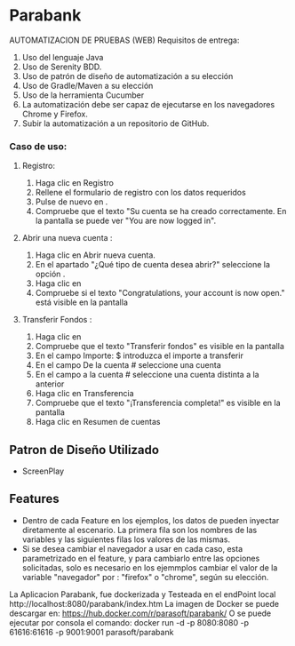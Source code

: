 # Parabank

AUTOMATIZACION DE PRUEBAS (WEB)
Requisitos de entrega:
1. Uso del lenguaje Java
2. Uso de Serenity BDD.
3. Uso de patrón de diseño de automatización a su elección
4. Uso de Gradle/Maven a su elección
5. Uso de la herramienta Cucumber
6. La automatización debe ser capaz de ejecutarse en los navegadores Chrome y Firefox.
7. Subir la automatización a un repositorio de GitHub.

### Caso de uso:
1. Registro:
      1.    Haga clic en Registro 
      2.	Rellene el formulario de registro con los datos requeridos 
      3.	Pulse de nuevo en <Registro>. 
      4.	Compruebe que el texto "Su cuenta se ha creado correctamente. En la pantalla se puede ver "You are now logged in". 

2. Abrir una nueva cuenta :
   1. Haga clic en Abrir nueva cuenta.
   2. En el apartado "¿Qué tipo de cuenta desea abrir?" seleccione la opción <SAVINGS>.
   3. Haga clic en <Abrir nueva cuenta>
   4. Compruebe si el texto "Congratulations, your account is now open." está visible en la pantalla

3. Transferir Fondos :
   1.	Haga clic en <Transferencia de fondos>
   2.	Compruebe que el texto "Transferir fondos" es visible en la pantalla
   3.	En el campo Importe: $ introduzca el importe a transferir
   4.	En el campo De la cuenta # seleccione una cuenta
   5.	En el campo a la cuenta # seleccione una cuenta distinta a la anterior
   6.	Haga clic en Transferencia
   7.	Compruebe que el texto "¡Transferencia completa!" es visible en la pantalla
   8.	Haga clic en Resumen de cuentas

## Patron de Diseño Utilizado
* ScreenPlay

## Features
* Dentro de cada Feature en los ejemplos, los datos de pueden inyectar diretamente al escenario. La primera fila son los nombres de las variables y las siguientes filas los valores de las mismas.
* Si se desea cambiar el navegador a usar en cada caso, esta parametrizado en el feature, y para cambiarlo entre las opciones solicitadas, solo es necesario en los ejemmplos  cambiar el valor de la variable "navegador" por : "firefox" o "chrome", según su elección.

La Aplicacion Parabank, fue dockerizada y Testeada en el endPoint local http://localhost:8080/parabank/index.htm
La imagen de Docker se puede descargar en:  https://hub.docker.com/r/parasoft/parabank/
O se puede ejecutar por consola  el comando: docker run -d -p 8080:8080 -p 61616:61616 -p 9001:9001 parasoft/parabank
